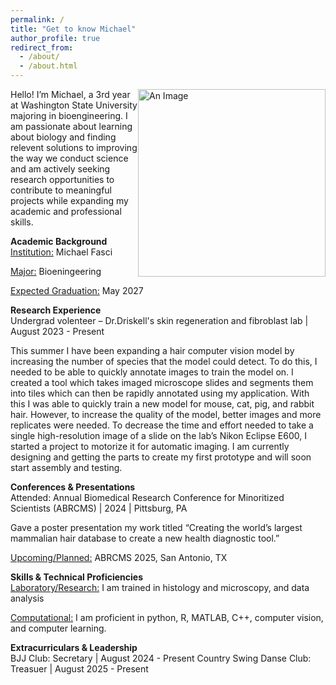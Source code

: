 ```yaml
---
permalink: /
title: "Get to know Michael"
author_profile: true
redirect_from: 
  - /about/
  - /about.html
---
```

<img src="/Michael-Fasci.io/images/Fasci_Michael_02.jpg" alt="An Image" style="float: right; width: 300px;" />
Hello! I’m Michael, a 3rd year at Washington State University majoring in bioengineering. I am passionate about learning about biology and finding relevent solutions to improving the way we conduct science and am actively seeking research opportunities to contribute to meaningful projects while expanding my academic and professional skills.

<b>Academic Background</b>
<br><u>Institution:</u> Michael Fasci

<u>Major:</u> Bioeningeering

<u>Expected Graduation:</u> May 2027


<b>Research Experience</b>
<br>Undergrad volenteer – Dr.Driskell's skin regeneration and fibroblast lab | August 2023 - Present

This summer I have been expanding a hair computer vision model by increasing the number of species that the model could detect. To do this, I needed to be able to quickly annotate images to train the model on. I created a tool which takes imaged microscope slides and segments them into tiles which can then be rapidly annotated using my application. With this I was able to quickly train a new model for mouse, cat, pig, and rabbit hair. However, to increase the quality of the model, better images and more replicates were needed.  To decrease the time and effort needed to take a single high-resolution image of a slide on the lab’s Nikon Eclipse E600, I started a project to motorize it for automatic imaging. I am currently designing and getting the parts to create my first prototype and will soon start assembly and testing.


<b>Conferences & Presentations</b>
<br>Attended: Annual Biomedical Research Conference for Minoritized Scientists (ABRCMS) | 2024 | Pittsburg, PA

Gave a poster presentation my work titled “Creating the world’s largest mammalian hair database to create a new health diagnostic tool.”

<u>Upcoming/Planned:</u> ABRCMS 2025, San Antonio, TX

<b>Skills & Technical Proficiencies</b>
<br><u>Laboratory/Research:</u> I am trained in histology and microscopy, and data analysis

<u>Computational:</u> I am proficient in python, R, MATLAB, C++, computer vision, and computer learning.


<b>Extracurriculars & Leadership</b>
<br>BJJ Club: Secretary | August 2024 - Present
Country Swing Danse Club: Treasuer | August 2025 - Present

